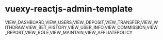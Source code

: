 # vuexy-reactjs-admin-template
VIEW_DASHBOARD,VIEW_USERS,VIEW_DEPOSIT,VIEW_TRANSFER,VIEW_WITHDRAW,VIEW_BET_HISTORY,VIEW_USER_INFO,VIEW_COMMISSION,VIEW_REPORT,VIEW_ROLE,VIEW_MAINTAIN,VIEW_AFFLIATEPOLICY


<!-- ,,,VIEW_TRANSFER,,,VIEW_USER_INFO,VIEW_COMMISSION,VIEW_REPORT,,VIEW_MAINTAIN,VIEW_AFFLIATEPOLICY -->